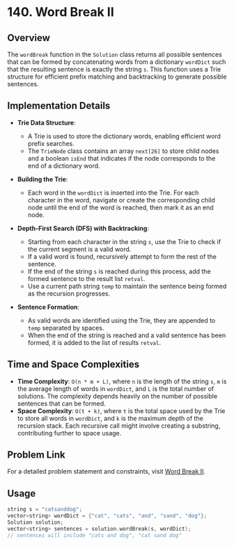 # 140. Word Break II

## Overview
The `wordBreak` function in the `Solution` class returns all possible sentences that can be formed by concatenating words from a dictionary `wordDict` such that the resulting sentence is exactly the string `s`. This function uses a Trie structure for efficient prefix matching and backtracking to generate possible sentences.

## Implementation Details
- **Trie Data Structure**:
  - A Trie is used to store the dictionary words, enabling efficient word prefix searches.
  - The `TrieNode` class contains an array `next[26]` to store child nodes and a boolean `isEnd` that indicates if the node corresponds to the end of a dictionary word.

- **Building the Trie**:
  - Each word in the `wordDict` is inserted into the Trie. For each character in the word, navigate or create the corresponding child node until the end of the word is reached, then mark it as an end node.

- **Depth-First Search (DFS) with Backtracking**:
  - Starting from each character in the string `s`, use the Trie to check if the current segment is a valid word.
  - If a valid word is found, recursively attempt to form the rest of the sentence.
  - If the end of the string `s` is reached during this process, add the formed sentence to the result list `retval`.
  - Use a current path string `temp` to maintain the sentence being formed as the recursion progresses.

- **Sentence Formation**:
  - As valid words are identified using the Trie, they are appended to `temp` separated by spaces.
  - When the end of the string is reached and a valid sentence has been formed, it is added to the list of results `retval`.

## Time and Space Complexities
- **Time Complexity**: `O(n * m + L)`, where `n` is the length of the string `s`, `m` is the average length of words in `wordDict`, and `L` is the total number of solutions. The complexity depends heavily on the number of possible sentences that can be formed.
- **Space Complexity**: `O(t + k)`, where `t` is the total space used by the Trie to store all words in `wordDict`, and `k` is the maximum depth of the recursion stack. Each recursive call might involve creating a substring, contributing further to space usage.

## Problem Link
For a detailed problem statement and constraints, visit [Word Break II](https://leetcode.com/problems/word-break-ii/).

## Usage
```cpp
string s = "catsanddog";
vector<string> wordDict = {"cat", "cats", "and", "sand", "dog"};
Solution solution;
vector<string> sentences = solution.wordBreak(s, wordDict);
// sentences will include "cats and dog", "cat sand dog"
